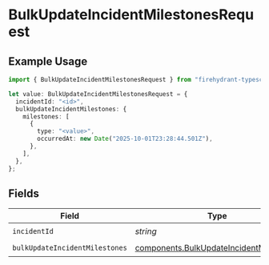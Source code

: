 # BulkUpdateIncidentMilestonesRequest

## Example Usage

```typescript
import { BulkUpdateIncidentMilestonesRequest } from "firehydrant-typescript-sdk/models/operations";

let value: BulkUpdateIncidentMilestonesRequest = {
  incidentId: "<id>",
  bulkUpdateIncidentMilestones: {
    milestones: [
      {
        type: "<value>",
        occurredAt: new Date("2025-10-01T23:28:44.501Z"),
      },
    ],
  },
};
```

## Fields

| Field                                                                                              | Type                                                                                               | Required                                                                                           | Description                                                                                        |
| -------------------------------------------------------------------------------------------------- | -------------------------------------------------------------------------------------------------- | -------------------------------------------------------------------------------------------------- | -------------------------------------------------------------------------------------------------- |
| `incidentId`                                                                                       | *string*                                                                                           | :heavy_check_mark:                                                                                 | N/A                                                                                                |
| `bulkUpdateIncidentMilestones`                                                                     | [components.BulkUpdateIncidentMilestones](../../models/components/bulkupdateincidentmilestones.md) | :heavy_check_mark:                                                                                 | N/A                                                                                                |
